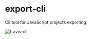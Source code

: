 # export-cli
Cli tool for JavaScript projects exporting.

![travis-cli](https://travis-ci.org/maciejsikora/export-cli.svg?branch=master)
